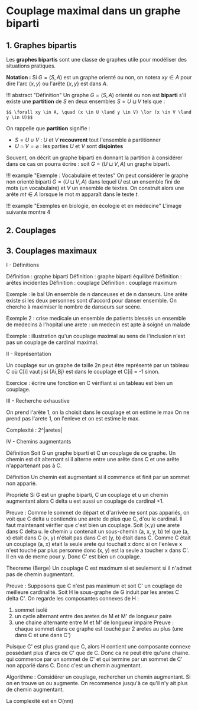 # Couplage maximal dans un graphe biparti

## 1. Graphes bipartis

Les **graphes bipartis** sont une classe de graphes utile pour modéliser des situations pratiques.

**Notation :** Si $G = (S, A)$ est un graphe orienté ou non, on notera $xy \in A$ pour dire l'arc $(x, y)$ ou l'arête $\{x, y\}$ est dans $A$.

!!! abstract "Définition"
    Un graphe $G = (S, A)$ orienté ou non est **biparti** s'il existe une **partition** de $S$ en deux ensembles $S = U \sqcup V$ tels que :

    $$ \forall xy \in A, \quad (x \in U \land y \in V) \lor (x \in V \land y \in U)$$

On rappelle que **partition** signifie :

- $S = U \cup V$ : $U$ et $V$ **recouvrent** tout l'ensemble à partitionner
- $U \cap V = \varnothing$ : les parties $U$ et $V$ sont **disjointes**

Souvent, on décrit un graphe biparti en donnant la partition à considérer dans ce cas on pourra écrire : soit $G = (U \sqcup V, A)$ un graphe biparti.

!!! example "Exemple : Vocabulaire et textes"
    On peut considérer le graphe non orienté biparti $G = (U \sqcup V, A)$ dans lequel $U$ est un ensemble fini de mots (un vocabulaire) et $V$ un ensemble de textes. On construit alors une arête $mt \in A$ lorsque le mot $m$ apparaît dans le texte $t$.

!!! example "Exemples en biologie, en écologie et en médecine"
    L'image suivante montre 4  

## 2. Couplages

## 3. Couplages maximaux

I - Définitions

Définition : graphe biparti
Définition : graphe biparti équilibré
Définition : arêtes incidentes
Définition : couplage
Définition : couplage maximum

Exemple : le bal
Un ensemble de n danceuses et de n danseurs.
Une arête existe si les deux personnes sont d'accord pour danser ensemble.
On cherche à maximiser le nombre de danseurs sur scène.

Exemple 2 : crise medicale
un ensemble de patients blessés
un ensemble de medecins à l'hopital
une arete : un medecin est apte à soigné un malade

Exemple : illustration qu'un couplage maximal au sens de l'inclusion n'est pas un couplage de cardinal maximal.

II - Représentation

Un couplage sur un graphe de taille 2n peut être représenté par un tableau C où C[i] vaut j si (Ai,Bj) est dans le couplage et C[i] = -1 sinon.

Exercice : écrire une fonction en C vérifiant si un tableau est bien un couplage. 

III - Recherche exhaustive

On prend l'arête 1, on la choisit dans le couplage et on estime le max
On ne prend pas l'arete 1, on l'enleve et on est estime le max.

Complexité : 2^|aretes|

IV - Chemins augmentants

Définition
Soit G un graphe biparti et C un couplage de ce graphe. Un chemin est dit alternant si il alterne entre une arête dans C et une arête n'appartenant pas à C.

Définition
Un chemin est augmentant si il commence et finit par un sommet non apparié.

Propriete
Si G est un graphe biparti, C un couplage et u un chemin augmentant alors C delta u est aussi un couplage de cardinal +1.

Preuve :
Comme le sommet de départ et d'arrivée ne sont pas appariés, on voit que C delta u contiendra une arete de plus que C, d'ou le cardinal. Il faut maintenant vérifier que c'est bien un couplage.
Soit (x,y) une arete dans C delta u.
le chemin u contenait un sous-chemin (a, x, y, b) tel que (a, x) etait dans C (x, y) n'était pas dans C et (y, b) était dans C. Comme C était un couplage (a, x) etait la seule arete qui touchait x donc si on l'enleve x n'est touché par plus personne donc (x, y) est la seule a toucher x dans C'. Il en va de meme pour y. Donc C' est bien un couplage.

Theoreme (Berge)
Un couplage C est maximum si et seulement si il n'admet pas de chemin augmentant.

Preuve :
Supposons que C n'est pas maximum et soit C' un couplage de meilleure cardinalité. Soit H le sous-graphe de G induit par les aretes C delta C'.
On regarde les composantes connexes de H :
1) sommet isolé
2) un cycle alternant entre des aretes de M et M' de longueur paire
3) une chaine alternante entre M et M' de longueur impaire
Preuve : chaque sommet dans ce graphe est touché par 2 aretes au plus (une dans C et une dans C')

Puisque C' est plus grand que C, alors H contient une composante connexe possédant plus d'arcs de C' que de C. Donc ca ne peut être qu'une chaine. qui commence par un sommet de C' et qui termine par un sommet de C' non apparié dans C. Donc c'est un chemin augmentant.


Algorithme :
Considérer un couplage, rechercher un chemin augmentant. Si on en trouve un ou augmente. On recommence jusqu'à ce qu'il n'y ait plus de chemin augmentant.

La complexité est en O(nm)
